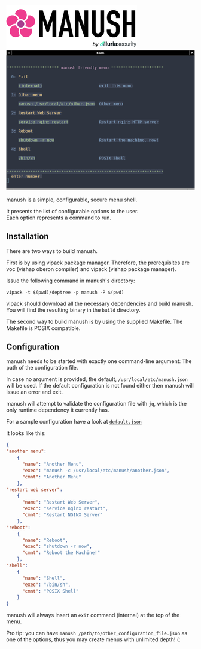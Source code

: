 
![](logo.png)
![](menu.png)

manush is a simple, configurable, secure menu shell.

It presents the list of configurable options to the user.  
Each option represents a command to run.  

## Installation

There are two ways to build manush.

First is by using vipack package manager. Therefore, the prerequisites are voc (vishap oberon compiler) and vipack (vishap package manager).

Issue the following command in manush's directory:

```console
vipack -t $(pwd)/deptree -p manush -P $(pwd)
```

vipack should download all the necessary dependencies and build manush. You will find the resulting binary in the `build` directory.

The second way to build manush is by using the supplied Makefile. The Makefile is POSIX compatible.

## Configuration

manush needs to be started with exactly one command-line argument: The path of the configuration file.

In case no argument is provided, the default, `/usr/local/etc/manush.json` will be used. If the default configuration is not found either then manush will issue an error and exit.

manush will attempt to validate the configuration file with `jq`, which is the only runtime dependency it currently has.

For a sample configuration have a look at [`default.json`](templates/default.json)

It looks like this:

```json
{
"another menu":
    {
      "name": "Another Menu",
      "exec": "manush -c /usr/local/etc/manush/another.json",
      "cmnt": "Another Menu"
    },
"restart web server":
    {
      "name": "Restart Web Server",
      "exec": "service nginx restart",
      "cmnt": "Restart NGINX Server"
    },
"reboot":
    {
      "name": "Reboot",
      "exec": "shutdown -r now",
      "cmnt": "Reboot the Machine!"
    },
"shell":
    {
      "name": "Shell",
      "exec": "/bin/sh",
      "cmnt": "POSIX Shell"
    }
}
```

manush will always insert an `exit` command (internal) at the top of the menu.

Pro tip: you can have `manush /path/to/other_configuration_file.json` as one of the options, thus you may create menus with unlimited depth! (:
